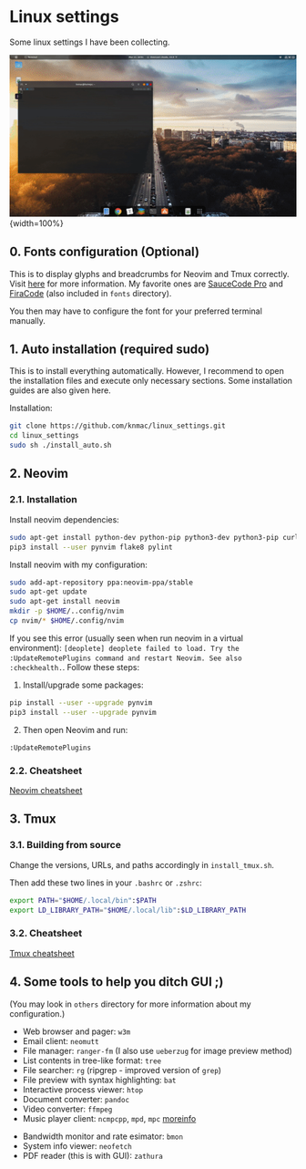 # Linux settings
Some linux settings I have been collecting.
<!--![screen shot](screenshot.png)-->

![demo](demo.gif){width=100%}


## 0. Fonts configuration (Optional)
This is to display glyphs and breadcrumbs for Neovim and Tmux correctly. Visit [here](https://www.nerdfonts.com/#home) for more information. My favorite ones are [SauceCode Pro](https://github.com/ryanoasis/nerd-fonts/releases/download/v2.1.0/SourceCodePro.zip) and [FiraCode](https://github.com/tonsky/FiraCode/releases/download/2/FiraCode_2.zip) (also included in `fonts` directory).

You then may have to configure the font for your preferred terminal manually.


## 1. Auto installation (required sudo)
This is to install everything automatically. However, I recommend to open the installation files and execute only necessary sections. Some installation guides are also given here.

Installation:
```bash
git clone https://github.com/knmac/linux_settings.git
cd linux_settings
sudo sh ./install_auto.sh
```


## 2. Neovim

### 2.1. Installation
Install neovim dependencies:
```bash
sudo apt-get install python-dev python-pip python3-dev python3-pip curl exuberant-ctags
pip3 install --user pynvim flake8 pylint
```

Install neovim with my configuration:
```bash
sudo add-apt-repository ppa:neovim-ppa/stable
sudo apt-get update
sudo apt-get install neovim
mkdir -p $HOME/..config/nvim
cp nvim/* $HOME/.config/nvim
```

If you see this error (usually seen when run neovim in a virtual environment): 
`[deoplete] deoplete failed to load. Try the :UpdateRemotePlugins command and restart Neovim. See also :checkhealth.`. 
Follow these steps:

1. Install/upgrade some packages:
```bash
pip install --user --upgrade pynvim
pip3 install --user --upgrade pynvim
```
2. Then open Neovim and run:
```
:UpdateRemotePlugins
```

### 2.2. Cheatsheet
[Neovim cheatsheet](nvim_cheatsheet.md)


## 3. Tmux
### 3.1. Building from source
Change the versions, URLs, and paths accordingly in `install_tmux.sh`.

Then add these two lines in your `.bashrc` or `.zshrc`:
```bash
export PATH="$HOME/.local/bin":$PATH
export LD_LIBRARY_PATH="$HOME/.local/lib":$LD_LIBRARY_PATH
```

### 3.2. Cheatsheet
[Tmux cheatsheet](tmux_cheatsheet.md)


## 4. Some tools to help you ditch GUI ;)

(You may look in `others` directory for more information about my configuration.)

- Web browser and pager: `w3m`
- Email client: `neomutt`
- File manager: `ranger-fm` (I also use `ueberzug` for image preview method)
- List contents in tree-like format: `tree`
- File searcher: `rg` (ripgrep - improved version of `grep`)
- File preview with syntax highlighting: `bat`
- Interactive process viewer: `htop`
- Document converter: `pandoc`
- Video converter: `ffmpeg`
- Music player client: `ncmpcpp`, `mpd`, `mpc` [moreinfo](https://computingforgeeks.com/how-to-configure-mpd-and-ncmpcpp-on-linux/)
<!--- Youtube/Spotify/... streamer: `tizonia`-->
- Bandwidth monitor and rate esimator: `bmon`
- System info viewer: `neofetch`
- PDF reader (this is with GUI): `zathura`
